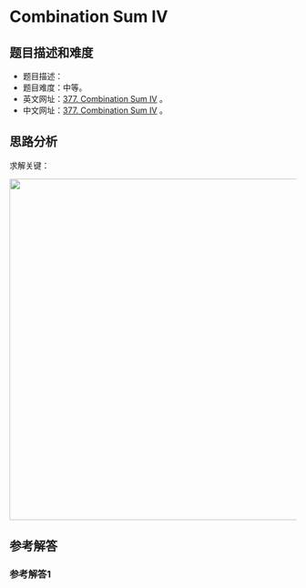 # Combination Sum IV

## 题目描述和难度
+ 题目描述：
+ 题目难度：中等。
+ 英文网址：[377. Combination Sum IV](https://leetcode.com/problems/combination-sum-iv/description/)  。
+ 中文网址：[377. Combination Sum IV](https://leetcode-cn.com/problems/combination-sum-iv/description/)  。
## 思路分析
求解关键：

<img src="https://liweiwei1419.github.io/images/leetcode-solution/" width="600">

## 参考解答
### 参考解答1

```java

```